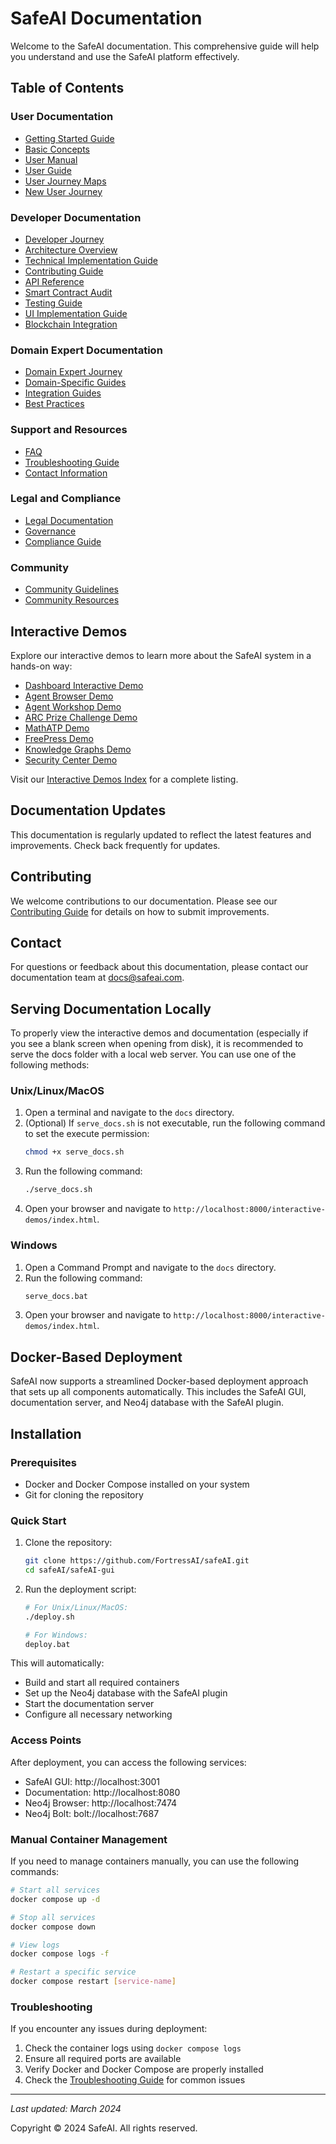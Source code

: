 # SafeAI Documentation

Welcome to the SafeAI documentation. This comprehensive guide will help you understand and use the SafeAI platform effectively.

## Table of Contents

### User Documentation
- [Getting Started Guide](getting-started.md)
- [Basic Concepts](basic-concepts.md)
- [User Manual](user-manual.md)
- [User Guide](user-guide.md)
- [User Journey Maps](user-journeys/user-journey-maps.md)
- [New User Journey](user-journeys/new-user-journey.md)

### Developer Documentation
- [Developer Journey](developer-journeys/developer-journey.md)
- [Architecture Overview](technical/architecture/architecture.md)
- [Technical Implementation Guide](technical/development/implementation-guide.md)
- [Contributing Guide](technical/contributing-guide.md)
- [API Reference](technical/api/api-reference.md)
- [Smart Contract Audit](technical/security/smart-contract-audit.md)
- [Testing Guide](technical/testing/testing-guide.md)
- [UI Implementation Guide](technical/ui/ui-implementation.md)
- [Blockchain Integration](technical/blockchain-integration.md)

### Domain Expert Documentation
- [Domain Expert Journey](domain-expert-journeys/domain-expert-journey.md)
- [Domain-Specific Guides](domains/)
- [Integration Guides](integration/)
- [Best Practices](roles/)

### Support and Resources
- [FAQ](support/faq.md)
- [Troubleshooting Guide](support/troubleshooting.md)
- [Contact Information](support/contact.md)

### Legal and Compliance
- [Legal Documentation](legal/)
- [Governance](governance/)
- [Compliance Guide](legal/compliance-guide.md)

### Community
- [Community Guidelines](community/guidelines.md)
- [Community Resources](community/resources.md)

## Interactive Demos

Explore our interactive demos to learn more about the SafeAI system in a hands-on way:

- [Dashboard Interactive Demo](interactive-demos/dashboard.html)
- [Agent Browser Demo](interactive-demos/agent-browser.html)
- [Agent Workshop Demo](interactive-demos/agent-workshop.html)
- [ARC Prize Challenge Demo](interactive-demos/arc-prize.html)
- [MathATP Demo](interactive-demos/mathatp.html)
- [FreePress Demo](interactive-demos/freepress.html)
- [Knowledge Graphs Demo](interactive-demos/knowledge-graphs.html)
- [Security Center Demo](interactive-demos/security-center.html)

Visit our [Interactive Demos Index](interactive-demos/index.html) for a complete listing.

## Documentation Updates
This documentation is regularly updated to reflect the latest features and improvements. Check back frequently for updates.

## Contributing
We welcome contributions to our documentation. Please see our [Contributing Guide](technical/contributing-guide.md) for details on how to submit improvements.

## Contact
For questions or feedback about this documentation, please contact our documentation team at docs@safeai.com.

## Serving Documentation Locally

To properly view the interactive demos and documentation (especially if you see a blank screen when opening from disk), it is recommended to serve the docs folder with a local web server. You can use one of the following methods:

### Unix/Linux/MacOS
1. Open a terminal and navigate to the `docs` directory.
2. (Optional) If `serve_docs.sh` is not executable, run the following command to set the execute permission:
   ```bash
   chmod +x serve_docs.sh
   ```
3. Run the following command:
   ```bash
   ./serve_docs.sh
   ```
4. Open your browser and navigate to `http://localhost:8000/interactive-demos/index.html`.

### Windows
1. Open a Command Prompt and navigate to the `docs` directory.
2. Run the following command:
   ```bat
   serve_docs.bat
   ```
3. Open your browser and navigate to `http://localhost:8000/interactive-demos/index.html`.

## Docker-Based Deployment

SafeAI now supports a streamlined Docker-based deployment approach that sets up all components automatically. This includes the SafeAI GUI, documentation server, and Neo4j database with the SafeAI plugin.

## Installation

### Prerequisites

- Docker and Docker Compose installed on your system
- Git for cloning the repository

### Quick Start

1. Clone the repository:
   ```bash
   git clone https://github.com/FortressAI/safeAI.git
   cd safeAI/safeAI-gui
   ```

2. Run the deployment script:
   ```bash
   # For Unix/Linux/MacOS:
   ./deploy.sh

   # For Windows:
   deploy.bat
   ```

This will automatically:
- Build and start all required containers
- Set up the Neo4j database with the SafeAI plugin
- Start the documentation server
- Configure all necessary networking

### Access Points
After deployment, you can access the following services:
- SafeAI GUI: http://localhost:3001
- Documentation: http://localhost:8080
- Neo4j Browser: http://localhost:7474
- Neo4j Bolt: bolt://localhost:7687

### Manual Container Management
If you need to manage containers manually, you can use the following commands:
```bash
# Start all services
docker compose up -d

# Stop all services
docker compose down

# View logs
docker compose logs -f

# Restart a specific service
docker compose restart [service-name]
```

### Troubleshooting
If you encounter any issues during deployment:
1. Check the container logs using `docker compose logs`
2. Ensure all required ports are available
3. Verify Docker and Docker Compose are properly installed
4. Check the [Troubleshooting Guide](support/troubleshooting.md) for common issues

---
*Last updated: March 2024*

Copyright © 2024 SafeAI. All rights reserved. 
